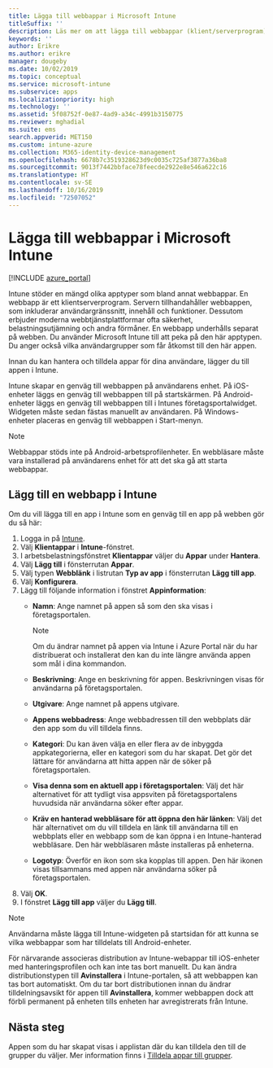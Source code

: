 ```yaml
---
title: Lägga till webbappar i Microsoft Intune
titleSuffix: ''
description: Läs mer om att lägga till webbappar (klient/serverprogram) i Microsoft Intune.
keywords: ''
author: Erikre
ms.author: erikre
manager: dougeby
ms.date: 10/02/2019
ms.topic: conceptual
ms.service: microsoft-intune
ms.subservice: apps
ms.localizationpriority: high
ms.technology: ''
ms.assetid: 5f08752f-0e87-4ad9-a34c-4991b3150775
ms.reviewer: mghadial
ms.suite: ems
search.appverid: MET150
ms.custom: intune-azure
ms.collection: M365-identity-device-management
ms.openlocfilehash: 6678b7c3519328623d9c0035c725af3877a36ba8
ms.sourcegitcommit: 9013f7442bbface78feecde2922e8e546a622c16
ms.translationtype: HT
ms.contentlocale: sv-SE
ms.lasthandoff: 10/16/2019
ms.locfileid: "72507052"
---
```

# <a name="add-web-apps-to-microsoft-intune"></a>Lägga till webbappar i Microsoft Intune

[!INCLUDE [azure_portal](../includes/azure_portal.md)]

Intune stöder en mängd olika apptyper som bland annat webbappar. En webbapp är ett klientserverprogram. Servern tillhandahåller webbappen, som inkluderar användargränssnitt, innehåll och funktioner. Dessutom erbjuder moderna webbtjänstplattformar ofta säkerhet, belastningsutjämning och andra förmåner. En webbapp underhålls separat på webben. Du använder Microsoft Intune till att peka på den här apptypen. Du anger också vilka användargrupper som får åtkomst till den här appen. 

Innan du kan hantera och tilldela appar för dina användare, lägger du till appen i Intune. 

Intune skapar en genväg till webbappen på användarens enhet. På iOS-enheter läggs en genväg till webbappen till på startskärmen. På Android-enheter läggs en genväg till webbappen till i Intunes företagsportalwidget. Widgeten måste sedan fästas manuellt av användaren. På Windows-enheter placeras en genväg till webbappen i Start-menyn.

> [!Note]
> Webbappar stöds inte på Android-arbetsprofilenheter. En webbläsare måste vara installerad på användarens enhet för att det ska gå att starta webbappar.

## <a name="add-a-web-app-to-intune"></a>Lägg till en webbapp i Intune
Om du vill lägga till en app i Intune som en genväg till en app på webben gör du så här:

1. Logga in på [Intune](https://go.microsoft.com/fwlink/?linkid=2090973).
3. Välj **Klientappar** i **Intune**-fönstret.
4. I arbetsbelastningsfönstret **Klientappar** väljer du **Appar** under **Hantera**.
5. Välj **Lägg till** i fönsterrutan **Appar**.
6. Välj typen **Webblänk** i listrutan **Typ av app** i fönsterrutan **Lägg till app**.
7. Välj **Konfigurera**.
8. Lägg till följande information i fönstret **Appinformation**:
    - **Namn**:  Ange namnet på appen så som den ska visas i företagsportalen. 

        > [!NOTE]
        > Om du ändrar namnet på appen via Intune i Azure Portal när du har distribuerat och installerat den kan du inte längre använda appen som mål i dina kommandon.

    - **Beskrivning**: Ange en beskrivning för appen. Beskrivningen visas för användarna på företagsportalen.
    - **Utgivare**: Ange namnet på appens utgivare.
    - **Appens webbadress**: Ange webbadressen till den webbplats där den app som du vill tilldela finns.
    - **Kategori**: Du kan även välja en eller flera av de inbyggda appkategorierna, eller en kategori som du har skapat. Det gör det lättare för användarna att hitta appen när de söker på företagsportalen.
    - **Visa denna som en aktuell app i företagsportalen**: Välj det här alternativet för att tydligt visa appsviten på företagsportalens huvudsida när användarna söker efter appar.
    - **Kräv en hanterad webbläsare för att öppna den här länken**: Välj det här alternativet om du vill tilldela en länk till användarna till en webbplats eller en webbapp som de kan öppna i en Intune-hanterad webbläsare. Den här webbläsaren måste installeras på enheterna.
    - **Logotyp**: Överför en ikon som ska kopplas till appen. Den här ikonen visas tillsammans med appen när användarna söker på företagsportalen.
9. Välj **OK**.
10. I fönstret **Lägg till app** väljer du **Lägg till**.

> [!Note]
> Användarna måste lägga till Intune-widgeten på startsidan för att kunna se vilka webbappar som har tilldelats till Android-enheter.
>
> För närvarande associeras distribution av Intune-webappar till iOS-enheter med hanteringsprofilen och kan inte tas bort manuellt. Du kan ändra distributionstypen till **Avinstallera** i Intune-portalen, så att webbappen kan tas bort automatiskt. Om du tar bort distributionen innan du ändrar tilldelningsavsikt för appen till **Avinstallera**, kommer webbappen dock att förbli permanent på enheten tills enheten har avregistrerats från Intune.

## <a name="next-steps"></a>Nästa steg

Appen som du har skapat visas i applistan där du kan tilldela den till de grupper du väljer. Mer information finns i [Tilldela appar till grupper](apps-deploy.md). 
